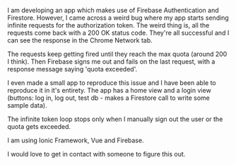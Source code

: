 I am developing an app which makes use of Firebase Authentication and Firestore. However, I came across a weird bug where my app starts sending infinite requests for the authorization token. The weird thing is, all the requests come back with a 200 OK status code. They're all successful and I can see the response in the Chrome Network tab.

The requests keep getting fired until they reach the max quota (around 200 I think). Then Firebase signs me out and fails on the last request, with a response message saying 'quota exceeded'.

I even made a small app to reproduce this issue and I have been able to reproduce it in it's entirety. The app has a home view and a login view (buttons: log in, log out, test db - makes a Firestore call to write some sample data).

The infinite token loop stops only when I manually sign out the user or the quota gets exceeded.

I am using Ionic Framework, Vue and Firebase.

I would love to get in contact with someone to figure this out.
